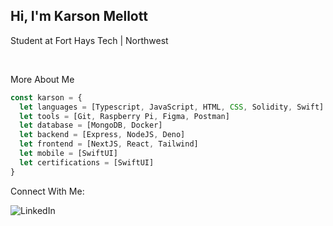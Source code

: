## Hi, I'm Karson Mellott

<p>Student at Fort Hays Tech | Northwest</p>
<br />

<p>More About Me</p>

```typescript
const karson = {
  let languages = [Typescript, JavaScript, HTML, CSS, Solidity, Swift]
  let tools = [Git, Raspberry Pi, Figma, Postman]
  let database = [MongoDB, Docker]
  let backend = [Express, NodeJS, Deno]
  let frontend = [NextJS, React, Tailwind]
  let mobile = [SwiftUI]
  let certifications = [SwiftUI] 
}
```
<!--
![Top Langs](https://github-readme-stats.vercel.app/api/top-langs/?username=KrispyKreme8085&count_private=true&langs_count=8&layout=compact)
-->

<p>Connect With Me:</p>
<div style={{ display: "flex", flexDirection: "row" }}>
  <img src="downloads/linkedin.png" alt="LinkedIn" />
</div>

<!--
Here are some ideas to get you started:

- 🔭 I’m currently working on ...
- 🌱 I’m currently learning ...
- 👯 I’m looking to collaborate on ...
- 🤔 I’m looking for help with ...
- 💬 Ask me about ...
- 📫 How to reach me: ...
- 😄 Pronouns: ...
- ⚡ Fun fact: ...
-->
